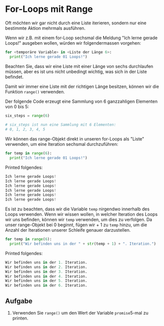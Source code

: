 For-Loops mit Range
===================

Oft möchten wir gar nicht durch eine Liste iterieren, sondern nur eine bestimmte Aktion mehrmals ausführen.

Wenn wir z.B. mit einem for-Loop sechsmal die Meldung "Ich lerne gerade Loops!" ausgeben wollen, würden wir folgendermassen vorgehen:

```python
for <temporäre Variable> in <Liste der Länge 6>:
  print("Ich lerne gerade 01 Loops!")
```

Beachten Sie, dass wir eine Liste mit einer Länge von sechs durchlaufen müssen, aber es ist uns nicht unbedingt wichtig, 
was sich in der Liste befindet.

Damit wir immer eine Liste mit der richtigen Länge besitzen, können wir die Funktion `range()` verwenden.

Der folgende Code erzeugt eine Sammlung von 6 ganzzahligen Elementen von 0 bis 5:

```python
six_steps = range(6)
 
# six_steps ist nun eine Sammlung mit 6 Elementen:
# 0, 1, 2, 3, 4, 5
```

Wir können das range-Objekt direkt in unseren for-Loops als "Liste" verwenden, um eine Iteration sechsmal durchzuführen:

```python
for temp in range(6):
  print("Ich lerne gerade 01 Loops!")
```

Printed folgendes:

```python
Ich lerne gerade Loops!
Ich lerne gerade Loops!
Ich lerne gerade Loops!
Ich lerne gerade Loops!
Ich lerne gerade Loops!
Ich lerne gerade Loops!
```

Es ist zu beachten, dass wir die Variable `temp` nirgendwo innerhalb des Loops verwenden. 
Wenn wir wissen wollen, in welcher Iteration des Loops wir uns befinden, können wir `temp` verwenden, um dies zu verfolgen. 
Da unser range-Objekt bei 0 beginnt, fügen wir + 1 zu `temp` hinzu, um die Anzahl der Iterationen unserer Schleife genauer 
darzustellen.

```python
for temp in range(6):
  print("Wir befinden uns in der " + str(temp + 1) + ". Iteration.")
```

Printed folgendes:

```python
Wir befinden uns in der 1. Iteration.
Wir befinden uns in der 2. Iteration.
Wir befinden uns in der 3. Iteration.
Wir befinden uns in der 4. Iteration.
Wir befinden uns in der 5. Iteration.
Wir befinden uns in der 6. Iteration.
```

Aufgabe
---------
1. Verwenden Sie `range()` um den Wert der Variable `promise`5-mal zu printen.

